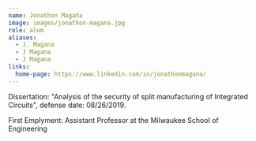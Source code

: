 ```yaml
---
name: Jonathon Magaña 
image: images/jonathon-magana.jpg
role: alum
aliases:
  - J. Magana
  - J Magana
  - J Magana
links:
  home-page: https://www.linkedin.com/in/jonathonmagana/
---
```


Dissertation: "Analysis of the security of split manufacturing of Integrated Circuits", defense date: 08/26/2019.

First Emplyment: Assistant Professor at the Milwaukee School of Engineering 
